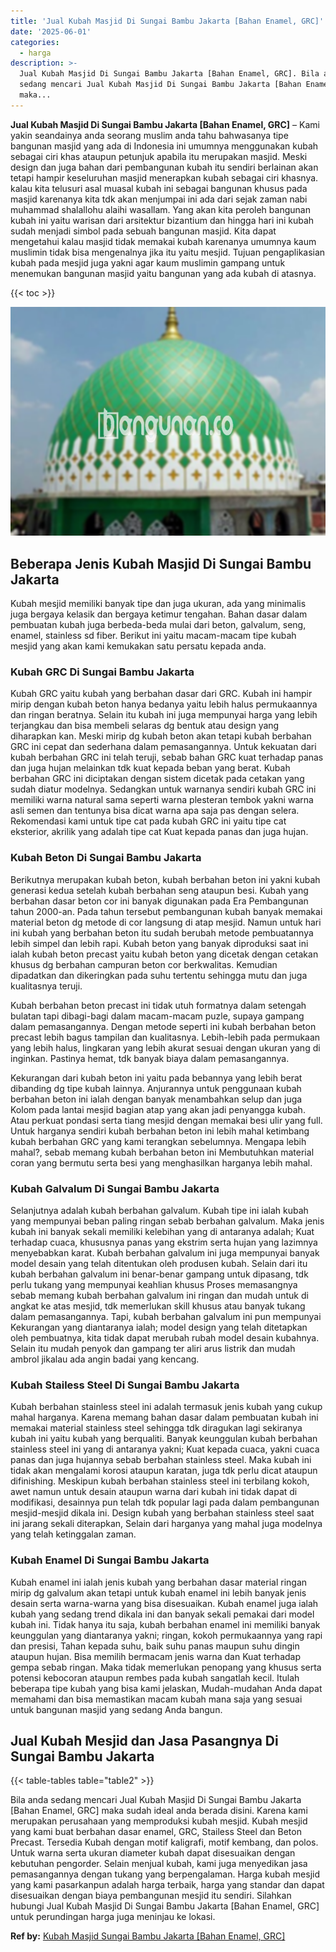 ```yaml
---
title: 'Jual Kubah Masjid Di Sungai Bambu Jakarta [Bahan Enamel, GRC]'
date: '2025-06-01'
categories:
  - harga
description: >-
  Jual Kubah Masjid Di Sungai Bambu Jakarta [Bahan Enamel, GRC]. Bila anda
  sedang mencari Jual Kubah Masjid Di Sungai Bambu Jakarta [Bahan Enamel, GRC]
  maka...
---
```


**Jual Kubah Masjid Di Sungai Bambu Jakarta \[Bahan Enamel, GRC\]** – Kami yakin seandainya anda seorang muslim anda tahu bahwasanya tipe bangunan masjid yang ada di Indonesia ini umumnya menggunakan kubah sebagai ciri khas ataupun petunjuk apabila itu merupakan masjid. Meski design dan juga bahan dari pembangunan kubah itu sendiri berlainan akan tetapi hampir keseluruhan masjid menerapkan kubah sebagai ciri khasnya. kalau kita telusuri asal muasal kubah ini sebagai bangunan khusus pada masjid karenanya kita tdk akan menjumpai ini ada dari sejak zaman nabi muhammad shalallohu alaihi wasallam. Yang akan kita peroleh bangunan kubah ini yaitu warisan dari arsitektur bizantium dan hingga hari ini kubah sudah menjadi simbol pada sebuah bangunan masjid. Kita dapat mengetahui kalau masjid tidak memakai kubah karenanya umumnya kaum muslimin tidak bisa mengenalnya jika itu yaitu mesjid. Tujuan pengaplikasian kubah pada mesjid juga yakni agar kaum muslimin gampang untuk menemukan bangunan masjid yaitu bangunan yang ada kubah di atasnya.

{{< toc >}}

![Jual Kubah Masjid Di Sungai Bambu Jakarta [Bahan Enamel, GRC]](/images/jual-kubah-masjid-42.png)

## Beberapa Jenis Kubah Masjid Di Sungai Bambu Jakarta

Kubah mesjid memiliki banyak tipe dan juga ukuran, ada yang minimalis juga bergaya kelasik dan bergaya ketimur tengahan. Bahan dasar dalam pembuatan kubah juga berbeda-beda mulai dari beton, galvalum, seng, enamel, stainless sd fiber. Berikut ini yaitu macam-macam tipe kubah mesjid yang akan kami kemukakan satu persatu kepada anda.

### Kubah GRC Di Sungai Bambu Jakarta

Kubah GRC yaitu kubah yang berbahan dasar dari GRC. Kubah ini hampir mirip dengan kubah beton hanya bedanya yaitu lebih halus permukaannya dan ringan beratnya. Selain itu kubah ini juga mempunyai harga yang lebih terjangkau dan bisa membeli selaras dg bentuk atau design yang diharapkan kan. Meski mirip dg kubah beton akan tetapi kubah berbahan GRC ini cepat dan sederhana dalam pemasangannya. Untuk kekuatan dari kubah berbahan GRC ini telah teruji, sebab bahan GRC kuat terhadap panas dan juga hujan melainkan tdk kuat kepada beban yang berat. Kubah berbahan GRC ini diciptakan dengan sistem dicetak pada cetakan yang sudah diatur modelnya. Sedangkan untuk warnanya sendiri kubah GRC ini memiliki warna natural sama seperti warna plesteran tembok yakni warna asli semen dan tentunya bisa dicat warna apa saja pas dengan selera. Rekomendasi kami untuk tipe cat pada kubah GRC ini yaitu tipe cat eksterior, akrilik yang adalah tipe cat Kuat kepada panas dan juga hujan.

### Kubah Beton Di Sungai Bambu Jakarta

Berikutnya merupakan kubah beton, kubah berbahan beton ini yakni kubah generasi kedua setelah kubah berbahan seng ataupun besi. Kubah yang berbahan dasar beton cor ini banyak digunakan pada Era Pembangunan tahun 2000-an. Pada tahun tersebut pembangunan kubah banyak memakai material beton dg metode di cor langsung di atap mesjid. Namun untuk hari ini kubah yang berbahan beton itu sudah berubah metode pembuatannya lebih simpel dan lebih rapi. Kubah beton yang banyak diproduksi saat ini ialah kubah beton precast yaitu kubah beton yang dicetak dengan cetakan khusus dg berbahan campuran beton cor berkwalitas. Kemudian dipadatkan dan dikeringkan pada suhu tertentu sehingga mutu dan juga kualitasnya teruji.

Kubah berbahan beton precast ini tidak utuh formatnya dalam setengah bulatan tapi dibagi-bagi dalam macam-macam puzle, supaya gampang dalam pemasangannya. Dengan metode seperti ini kubah berbahan beton precast lebih bagus tampilan dan kualitasnya. Lebih-lebih pada permukaan yang lebih halus, lingkaran yang lebih akurat sesuai dengan ukuran yang di inginkan. Pastinya hemat, tdk banyak biaya dalam pemasangannya.

Kekurangan dari kubah beton ini yaitu pada bebannya yang lebih berat dibanding dg tipe kubah lainnya. Anjurannya untuk penggunaan kubah berbahan beton ini ialah dengan banyak menambahkan selup dan juga Kolom pada lantai mesjid bagian atap yang akan jadi penyangga kubah. Atau perkuat pondasi serta tiang mesjid dengan memakai besi ulir yang full. Untuk harganya sendiri kubah berbahan beton ini lebih mahal ketimbang kubah berbahan GRC yang kami terangkan sebelumnya. Mengapa lebih mahal?, sebab memang kubah berbahan beton ini Membutuhkan material coran yang bermutu serta besi yang menghasilkan harganya lebih mahal.

### Kubah Galvalum Di Sungai Bambu Jakarta

Selanjutnya adalah kubah berbahan galvalum. Kubah tipe ini ialah kubah yang mempunyai beban paling ringan sebab berbahan galvalum. Maka jenis kubah ini banyak sekali memiliki kelebihan yang di antaranya adalah; Kuat terhadap cuaca, khususnya panas yang ekstrim serta hujan yang lazimnya menyebabkan karat. Kubah berbahan galvalum ini juga mempunyai banyak model desain yang telah ditentukan oleh produsen kubah. Selain dari itu kubah berbahan galvalum ini benar-benar gampang untuk dipasang, tdk perlu tukang yang mempunyai keahlian khusus Proses memasangnya sebab memang kubah berbahan galvalum ini ringan dan mudah untuk di angkat ke atas mesjid, tdk memerlukan skill khusus atau banyak tukang dalam pemasangannya. Tapi, kubah berbahan galvalum ini pun mempunyai Kekurangan yang diantaranya ialah; model design yang telah ditetapkan oleh pembuatnya, kita tidak dapat merubah rubah model desain kubahnya. Selain itu mudah penyok dan gampang ter aliri arus listrik dan mudah ambrol jikalau ada angin badai yang kencang.

### Kubah Stailess Steel Di Sungai Bambu Jakarta

Kubah berbahan stainless steel ini adalah termasuk jenis kubah yang cukup mahal harganya. Karena memang bahan dasar dalam pembuatan kubah ini memakai material stainless steel sehingga tdk diragukan lagi sekiranya kubah ini yaitu kubah yang berqualiti. Banyak keunggulan kubah berbahan stainless steel ini yang di antaranya yakni; Kuat kepada cuaca, yakni cuaca panas dan juga hujannya sebab berbahan stainless steel. Maka kubah ini tidak akan mengalami korosi ataupun karatan, juga tdk perlu dicat ataupun difinishing. Meskipun kubah berbahan stainless steel ini terbilang kokoh, awet namun untuk desain ataupun warna dari kubah ini tidak dapat di modifikasi, desainnya pun telah tdk popular lagi pada dalam pembangunan mesjid-mesjid dikala ini. Design kubah yang berbahan stainless steel saat ini jarang sekali diterapkan, Selain dari harganya yang mahal juga modelnya yang telah ketinggalan zaman.

### Kubah Enamel Di Sungai Bambu Jakarta

Kubah enamel ini ialah jenis kubah yang berbahan dasar material ringan mirip dg galvalum akan tetapi untuk kubah enamel ini lebih banyak jenis desain serta warna-warna yang bisa disesuaikan. Kubah enamel juga ialah kubah yang sedang trend dikala ini dan banyak sekali pemakai dari model kubah ini. Tidak hanya itu saja, kubah berbahan enamel ini memiliki banyak keunggulan yang diantaranya yakni; ringan, kokoh permukaannya yang rapi dan presisi, Tahan kepada suhu, baik suhu panas maupun suhu dingin ataupun hujan. Bisa memilih bermacam jenis warna dan Kuat terhadap gempa sebab ringan. Maka tidak memerlukan penopang yang khusus serta potensi kebocoran ataupun rembes pada kubah sangatlah kecil. Itulah beberapa tipe kubah yang bisa kami jelaskan, Mudah-mudahan Anda dapat memahami dan bisa memastikan macam kubah mana saja yang sesuai untuk bangunan masjid yang sedang Anda bangun.

## Jual Kubah Mesjid dan Jasa Pasangnya Di Sungai Bambu Jakarta

{{< table-tables table="table2" >}}

Bila anda sedang mencari Jual Kubah Masjid Di Sungai Bambu Jakarta \[Bahan Enamel, GRC\] maka sudah ideal anda berada disini. Karena kami merupakan perusahaan yang memproduksi kubah mesjid. Kubah mesjid yang kami buat berbahan dasar enamel, GRC, Stailess Steel dan Beton Precast. Tersedia Kubah dengan motif kaligrafi, motif kembang, dan polos. Untuk warna serta ukuran diameter kubah dapat disesuaikan dengan kebutuhan pengorder. Selain menjual kubah, kami juga menyedikan jasa pemasangannya dengan tukang yang berpengalaman. Harga kubah mesjid yang kami pasarkanpun adalah harga terbaik, harga yang standar dan dapat disesuaikan dengan biaya pembangunan mesjid itu sendiri. Silahkan hubungi Jual Kubah Masjid Di Sungai Bambu Jakarta \[Bahan Enamel, GRC\] untuk perundingan harga juga meninjau ke lokasi.

**Ref by:** [Kubah Masjid Sungai Bambu Jakarta [Bahan Enamel, GRC]](https://id.wikipedia.org/wiki/Kubah)

